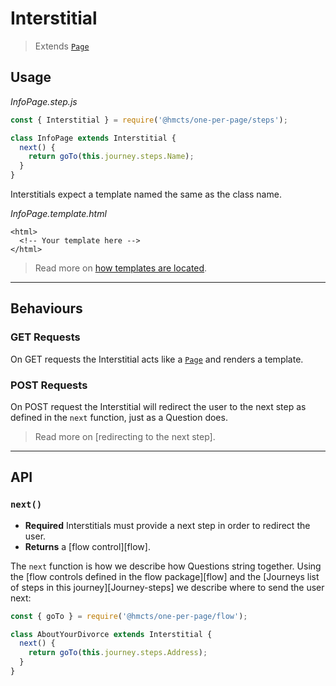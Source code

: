 # Interstitial

> Extends [`Page`]

## Usage

_InfoPage.step.js_
```javascript
const { Interstitial } = require('@hmcts/one-per-page/steps');

class InfoPage extends Interstitial {
  next() {
    return goTo(this.journey.steps.Name);
  }
}
```

Interstitials expect a template named the same as the class name.

_InfoPage.template.html_
```
<html>
  <!-- Your template here -->
</html>
```

> Read more on [how templates are located].

-------------------------------------------------------------------------------

## Behaviours

### GET Requests

On GET requests the Interstitial acts like a [`Page`] and renders a template.

### POST Requests

On POST request the Interstitial will redirect the user to the next step as
defined in the `next` function, just as a Question does.

> Read more on [redirecting to the next step].

-------------------------------------------------------------------------------

## API

### `next()`

- __Required__ Interstitials must provide a next step in order to redirect the user.
- __Returns__ a [flow control][flow].

The `next` function is how we describe how Questions string together. Using
the [flow controls defined in the flow package][flow] and the
[Journeys list of steps in this journey][Journey-steps] we describe where to
send the user next:

```javascript
const { goTo } = require('@hmcts/one-per-page/flow');

class AboutYourDivorce extends Interstitial {
  next() {
    return goTo(this.journey.steps.Address);
  }
}
```

[`Page`]: /docs/steps/Page
[`Question`]: /docs/steps/Question
[how templates are located]: /docs/steps/Page#template-resolution
[redirecting to next step]: /docs/steps/Question#redirect-to-next-step
